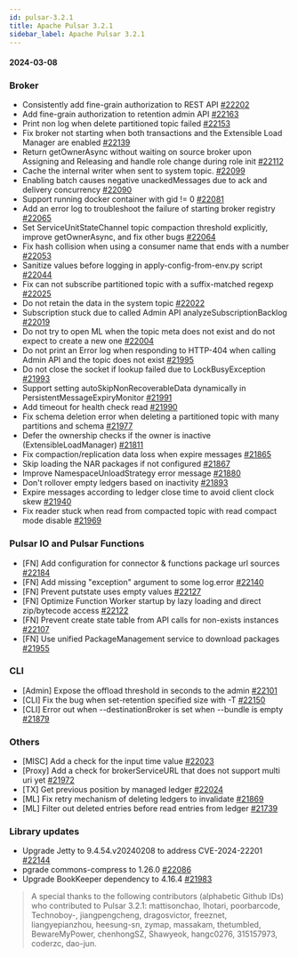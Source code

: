 ```yaml
---
id: pulsar-3.2.1
title: Apache Pulsar 3.2.1
sidebar_label: Apache Pulsar 3.2.1
---
```


#### 2024-03-08

### Broker
- Consistently add fine-grain authorization to REST API [#22202](https://github.com/apache/pulsar/pull/22202)
- Add fine-grain authorization to retention admin API [#22163](https://github.com/apache/pulsar/pull/22163)
- Print non log when delete partitioned topic failed [#22153](https://github.com/apache/pulsar/pull/22153)
- Fix broker not starting when both transactions and the Extensible Load Manager are enabled [#22139](https://github.com/apache/pulsar/pull/22139)
- Return getOwnerAsync without waiting on source broker upon Assigning and Releasing and handle role change during role init [#22112](https://github.com/apache/pulsar/pull/22112)
- Cache the internal writer when sent to system topic. [#22099](https://github.com/apache/pulsar/pull/22099)
- Enabling batch causes negative unackedMessages due to ack and delivery concurrency [#22090](https://github.com/apache/pulsar/pull/22090)
- Support running docker container with gid != 0 [#22081](https://github.com/apache/pulsar/pull/22081)
- Add an error log to troubleshoot the failure of starting broker registry [#22065](https://github.com/apache/pulsar/pull/22065)
- Set ServiceUnitStateChannel topic compaction threshold explicitly, improve getOwnerAsync, and fix other bugs [#22064](https://github.com/apache/pulsar/pull/22064)
- Fix hash collision when using a consumer name that ends with a number [#22053](https://github.com/apache/pulsar/pull/22053)
- Sanitize values before logging in apply-config-from-env.py script [#22044](https://github.com/apache/pulsar/pull/22044)
- Fix can not subscribe partitioned topic with a suffix-matched regexp [#22025](https://github.com/apache/pulsar/pull/22025)
- Do not retain the data in the system topic [#22022](https://github.com/apache/pulsar/pull/22022)
- Subscription stuck due to called Admin API analyzeSubscriptionBacklog [#22019](https://github.com/apache/pulsar/pull/22019)
- Do not try to open ML when the topic meta does not exist and do not expect to create a new one [#22004](https://github.com/apache/pulsar/pull/22004)
- Do not print an Error log when responding to HTTP-404 when calling Admin API and the topic does not exist [#21995](https://github.com/apache/pulsar/pull/21995)
- Do not close the socket if lookup failed due to LockBusyException [#21993](https://github.com/apache/pulsar/pull/21993)
- Support setting autoSkipNonRecoverableData dynamically in PersistentMessageExpiryMonitor [#21991](https://github.com/apache/pulsar/pull/21991)
- Add timeout for health check read [#21990](https://github.com/apache/pulsar/pull/21990)
- Fix schema deletion error when deleting a partitioned topic with many partitions and schema [#21977](https://github.com/apache/pulsar/pull/21977)
- Defer the ownership checks if the owner is inactive (ExtensibleLoadManager) [#21811](https://github.com/apache/pulsar/pull/21811)
- Fix compaction/replication data loss when expire messages [#21865](https://github.com/apache/pulsar/pull/21865)
- Skip loading the NAR packages if not configured [#21867](https://github.com/apache/pulsar/pull/21867)
- Improve NamespaceUnloadStrategy error message [#21880](https://github.com/apache/pulsar/pull/21880)
- Don't rollover empty ledgers based on inactivity [#21893](https://github.com/apache/pulsar/pull/21893)
- Expire messages according to ledger close time to avoid client clock skew [#21940](https://github.com/apache/pulsar/pull/21940)
- Fix reader stuck when read from compacted topic with read compact mode disable [#21969](https://github.com/apache/pulsar/pull/21969)


### Pulsar IO and Pulsar Functions
- [FN] Add configuration for connector & functions package url sources [#22184](https://github.com/apache/pulsar/pull/22184)
- [FN] Add missing "exception" argument to some log.error [#22140](https://github.com/apache/pulsar/pull/22140)
- [FN] Prevent putstate uses empty values [#22127](https://github.com/apache/pulsar/pull/22127)
- [FN] Optimize Function Worker startup by lazy loading and direct zip/bytecode access [#22122](https://github.com/apache/pulsar/pull/22122)
- [FN] Prevent create state table from API calls for non-exists instances [#22107](https://github.com/apache/pulsar/pull/22107)
- [FN] Use unified PackageManagement service to download packages [#21955](https://github.com/apache/pulsar/pull/21955)

### CLI
- [Admin] Expose the offload threshold in seconds to the admin [#22101](https://github.com/apache/pulsar/pull/22101)
- [CLI] Fix the bug when set-retention specified size with -T [#22150](https://github.com/apache/pulsar/pull/22150)
- [CLI] Error out when --destinationBroker is set when --bundle is empty [#21879](https://github.com/apache/pulsar/pull/21879)

### Others
- [MISC] Add a check for the input time value [#22023](https://github.com/apache/pulsar/pull/22023)
- [Proxy] Add a check for brokerServiceURL that does not support multi uri yet [#21972](https://github.com/apache/pulsar/pull/21972)
- [TX] Get previous position by managed ledger [#22024](https://github.com/apache/pulsar/pull/22024)
- [ML] Fix retry mechanism of deleting ledgers to invalidate [#21869](https://github.com/apache/pulsar/pull/21869)
- [ML] Filter out deleted entries before read entries from ledger [#21739](https://github.com/apache/pulsar/pull/21739)


### Library updates
- Upgrade Jetty to 9.4.54.v20240208 to address CVE-2024-22201 [#22144](https://github.com/apache/pulsar/pull/22144)
- pgrade commons-compress to 1.26.0 [#22086](https://github.com/apache/pulsar/pull/22086)
- Upgrade BookKeeper dependency to 4.16.4 [#21983](https://github.com/apache/pulsar/pull/21983)


> A special thanks to the following contributors (alphabetic Github IDs) who contributed to Pulsar 3.2.1:
> mattisonchao, lhotari, poorbarcode, Technoboy-, jiangpengcheng, dragosvictor, freeznet, liangyepianzhou, heesung-sn, zymap, massakam, thetumbled, BewareMyPower, chenhongSZ, Shawyeok, hangc0276, 315157973, coderzc, dao-jun.
